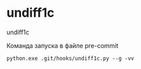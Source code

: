 # undiff1c
undiff1c

Команда запуска в файле pre-commit 
```
python.exe .git/hooks/undiff1c.py --g -vv
```
